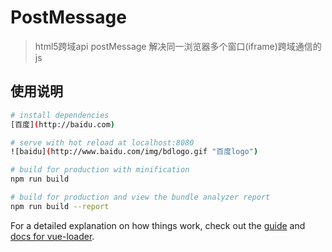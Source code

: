 # PostMessage

> html5跨域api postMessage 解决同一浏览器多个窗口(iframe)跨域通信的js

## 使用说明

``` bash
# install dependencies
[百度](http://baidu.com)

# serve with hot reload at localhost:8080
![baidu](http://www.baidu.com/img/bdlogo.gif "百度logo")  

# build for production with minification
npm run build

# build for production and view the bundle analyzer report
npm run build --report
```

For a detailed explanation on how things work, check out the [guide](http://vuejs-templates.github.io/webpack/) and [docs for vue-loader](http://vuejs.github.io/vue-loader).

